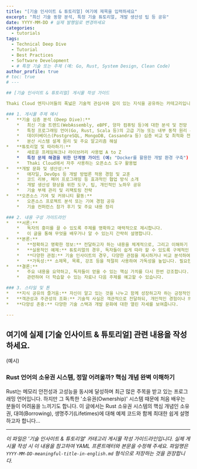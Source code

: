 ```yaml
---
title: "[기술 인사이트 & 튜토리얼] 여기에 제목을 입력하세요"
excerpt: "최신 기술 동향 분석, 특정 기술 튜토리얼, 개발 생산성 팁 등 공유"
date: YYYY-MM-DD # 실제 발행일로 변경하세요
categories:
  - tutorials
tags:
  - Technical Deep Dive
  - Tutorial
  - Best Practices
  - Software Development
  - # 특정 기술 또는 주제 (예: Go, Rust, System Design, Clean Code)
author_profile: true
# toc: true
# --- 

## [기술 인사이트 & 튜토리얼] 게시물 작성 가이드

Thaki Cloud 엔지니어들의 폭넓은 기술적 관심사와 깊이 있는 지식을 공유하는 카테고리입니다. 특정 기술에 대한 심층 분석, 유용한 튜토리얼, 개발 문화 및 생산성 향상 팁 등을 다루어, 다양한 분야의 개발자들에게 유익한 정보를 제공하고 Thaki Cloud의 기술적 역량을 어필합니다.

### 1. 게시물 주제 예시
*   **기술 심층 분석 (Deep Dive):**
    *   최신 기술 트렌드(WebAssembly, eBPF, 양자 컴퓨팅 등)에 대한 분석 및 전망
    *   특정 프로그래밍 언어(Go, Rust, Scala 등)의 고급 기능 또는 내부 동작 원리 분석
    *   데이터베이스(PostgreSQL, MongoDB, Cassandra 등) 심층 비교 및 최적화 전략
    *   분산 시스템 설계 원리 및 주요 알고리즘 해설
*   **튜토리얼 및 따라하기:**
    *   새로운 프레임워크나 라이브러리 사용법 A to Z
    *   특정 문제 해결을 위한 단계별 가이드 (예: "Docker를 활용한 개발 환경 구축")
    *   Thaki Cloud에서 자주 사용하는 오픈소스 도구 활용법
*   **개발 문화 및 생산성:**
    *   애자일, DevOps 등 개발 방법론 적용 경험 및 교훈
    *   코드 리뷰, 페어 프로그래밍 등 효과적인 협업 방식 소개
    *   개발 생산성 향상을 위한 도구, 팁, 개인적인 노하우 공유
    *   기술 부채 관리 및 리팩토링 전략
*   **오픈소스 기여 및 커뮤니티 활동:**
    *   오픈소스 프로젝트 분석 또는 기여 경험 공유
    *   기술 컨퍼런스 참가 후기 및 주요 내용 정리

### 2. 내용 구성 가이드라인
*   **서론:**
    *   독자의 흥미를 끌 수 있도록 주제를 명확하고 매력적으로 제시합니다.
    *   이 글을 통해 무엇을 배우거나 알 수 있는지 간략히 설명합니다.
*   **본론:**
    *   **정확하고 명확한 정보:** 전달하고자 하는 내용을 체계적으로, 그리고 이해하기 쉽게 작성합니다.
    *   **실용적인 예제:** 튜토리얼의 경우, 독자들이 쉽게 따라 할 수 있도록 구체적인 코드 예제와 설명을 제공합니다.
    *   **다양한 관점:** 기술 인사이트의 경우, 다양한 관점을 제시하거나 비교 분석하여 내용의 깊이를 더합니다.
    *   **가독성:** 소제목, 목록, 강조 등을 적절히 사용하여 가독성을 높입니다. 필요한 경우 이미지나 다이어그램을 활용합니다.
*   **결론:**
    *   주요 내용을 요약하고, 독자들이 얻을 수 있는 핵심 가치를 다시 한번 강조합니다.
    *   관련하여 더 학습할 수 있는 자료나 다음 주제를 예고할 수 있습니다.

### 3. 스타일 및 톤
*   **지식 공유의 즐거움:** 자신이 알고 있는 것을 나누고 함께 성장하고자 하는 긍정적인 태도를 보여줍니다.
*   **객관성과 주관성의 조화:** 기술적 사실은 객관적으로 전달하되, 개인적인 경험이나 의견은 명확히 구분하여 표현합니다.
*   **다양성 존중:** 다양한 기술 스택과 개발 문화에 대한 열린 자세를 보여줍니다.

---
```


## 여기에 실제 [기술 인사이트 & 튜토리얼] 관련 내용을 작성하세요.

(예시)

### Rust 언어의 소유권 시스템, 정말 어려울까? 핵심 개념 완벽 이해하기

Rust는 메모리 안전성과 고성능을 동시에 달성하며 최근 많은 주목을 받고 있는 프로그래밍 언어입니다. 하지만 그 독특한 '소유권(Ownership)' 시스템 때문에 처음 배우는 분들이 어려움을 느끼기도 합니다. 이 글에서는 Rust 소유권 시스템의 핵심 개념인 소유권, 대여(Borrowing), 생명주기(Lifetimes)에 대해 예제 코드와 함께 최대한 쉽게 설명하고자 합니다...

---

_이 파일은 '기술 인사이트 & 튜토리얼' 카테고리 게시물 작성 가이드라인입니다. 실제 게시물 작성 시 이 내용을 참고하여 YAML 프론트매터와 본문을 수정해 주세요. 파일명은 `YYYY-MM-DD-meaningful-title-in-english.md` 형식으로 저장하는 것을 권장합니다._ 